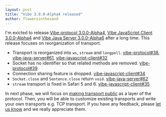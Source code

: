 ```yaml
---
layout: post
title: "Vibe 3.0.0-Alpha4 released"
author: flowersinthesand
---
```


I'm exicted to release [Vibe protocol 3.0.0-Alpha4](/projects/vibe-protocol/3.0.0-Alpha4/), [Vibe JavaScript Client 3.0.0-Alpha4](/projects/vibe-javascript-client/3.0.0-Alpha4/) and [Vibe Java Server 3.0.0-Alpha6](/projects/vibe-java-server/3.0.0-Alpha6/) after a long time. This release focuses on reorganization of transport.

* Transport is reorganized into `ws`, `stream` and `longpoll`. [vibe-protocol#38](https://github.com/vibe-project/vibe-protocol/issues/38), [vibe-java-server#61](https://github.com/vibe-project/vibe-java-server/issues/61), [vibe-javascript-client#32](https://github.com/vibe-project/vibe-javascript-client/issues/32)
* Socket has no identifier so that related methods are removed. [vibe-protocol#39](https://github.com/vibe-project/vibe-protocol/issues/39)
* Connection sharing feature is dropped. [vibe-javascript-client#34](https://github.com/vibe-project/vibe-javascript-client/issues/34)
* `Socket.close` and `Sentence.close` return `void`. [vibe-java-server#62](https://github.com/vibe-project/vibe-java-server/issues/62)
* `stream` transport is fixed in Safari 5 and 6. [vibe-javascript-client#35](https://github.com/vibe-project/vibe-javascript-client/issues/35)

In next phase, we will focus on [making transport public](https://github.com/vibe-project/vibe-protocol/issues/41) as a layer of the protocol. Then, you will be able to customize existing transports and write your own transports e.g. TCP transport. If you have any feedback, please [let us know](http://groups.google.com/group/atmosphere-framework) and we really appreciate them.